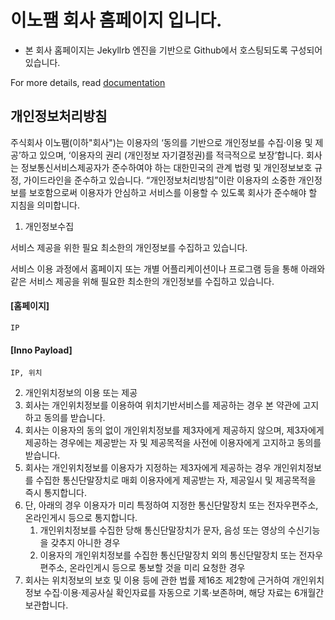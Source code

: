 이노팸 회사 홈페이지 입니다.
====================
* 본 회사 홈페이지는 Jekyllrb 엔진을 기반으로 Github에서 호스팅되도록 구성되어있습니다.

 For more details, read [documentation](http://jekyllrb.com/)

## 개인정보처리방침

주식회사 이노팸(이하"회사")는 이용자의 ‘동의를 기반으로 개인정보를 수집·이용 및 제공’하고 있으며, ‘이용자의 권리 (개인정보 자기결정권)를 적극적으로 보장’합니다.
회사는 정보통신서비스제공자가 준수하여야 하는 대한민국의 관계 법령 및 개인정보보호 규정, 가이드라인을 준수하고 있습니다.
“개인정보처리방침”이란 이용자의 소중한 개인정보를 보호함으로써 이용자가 안심하고 서비스를 이용할 수 있도록 회사가 준수해야 할 지침을 의미합니다.

1. 개인정보수집

서비스 제공을 위한 필요 최소한의 개인정보를 수집하고 있습니다.

서비스 이용 과정에서 홈페이지 또는 개별 어플리케이션이나 프로그램 등을 통해 아래와 같은 서비스 제공을 위해 필요한 최소한의 개인정보를 수집하고 있습니다.

#### [홈페이지]
    IP

#### [Inno Payload]
    IP, 위치

2. 개인위치정보의 이용 또는 제공
  1. 회사는 개인위치정보를 이용하여 위치기반서비스를 제공하는 경우 본 약관에 고지하고 동의를 받습니다.
  2. 회사는 이용자의 동의 없이 개인위치정보를 제3자에게 제공하지 않으며, 제3자에게 제공하는 경우에는 제공받는 자 및 제공목적을 사전에 이용자에게 고지하고 동의를 받습니다.
  3. 회사는 개인위치정보를 이용자가 지정하는 제3자에게 제공하는 경우 개인위치정보를 수집한 통신단말장치로 매회 이용자에게 제공받는 자, 제공일시 및 제공목적을 즉시 통지합니다.
  4. 단, 아래의 경우 이용자가 미리 특정하여 지정한 통신단말장치 또는 전자우편주소, 온라인게시 등으로 통지합니다.
     1. 개인위치정보를 수집한 당해 통신단말장치가 문자, 음성 또는 영상의 수신기능을 갖추지 아니한 경우
     2. 이용자의 개인위치정보를 수집한 통신단말장치 외의 통신단말장치 또는 전자우편주소, 온라인게시 등으로 통보할 것을 미리 요청한 경우
  5. 회사는 위치정보의 보호 및 이용 등에 관한 법률 제16조 제2항에 근거하여 개인위치정보 수집·이용·제공사실 확인자료를 자동으로 기록·보존하며, 해당 자료는 6개월간 보관합니다.
